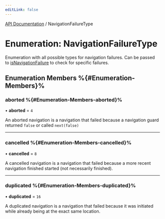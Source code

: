 ```yaml
---
editLink: false
---
```


[API Documentation](../index.md) / NavigationFailureType

# Enumeration: NavigationFailureType

Enumeration with all possible types for navigation failures. Can be passed to
[isNavigationFailure](../index.md#Functions-isNavigationFailure) to check for specific failures.

## Enumeration Members %{#Enumeration-Members}%

### aborted %{#Enumeration-Members-aborted}%

• **aborted** = `4`

An aborted navigation is a navigation that failed because a navigation
guard returned `false` or called `next(false)`

---

### cancelled %{#Enumeration-Members-cancelled}%

• **cancelled** = `8`

A cancelled navigation is a navigation that failed because a more recent
navigation finished started (not necessarily finished).

---

### duplicated %{#Enumeration-Members-duplicated}%

• **duplicated** = `16`

A duplicated navigation is a navigation that failed because it was
initiated while already being at the exact same location.
